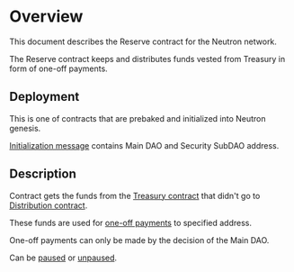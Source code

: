 # Overview

This document describes the Reserve contract for the Neutron network.

The Reserve contract keeps and distributes funds vested from Treasury in form of one-off payments.

## Deployment

This is one of contracts that are prebaked and initialized into Neutron genesis.

[Initialization message](messages#instantiate) contains Main DAO and Security SubDAO address.

## Description

Contract gets the funds from the [Treasury contract](../treasury/overview) that didn't go to
[Distribution contract](../distribution/overview).

These funds are used for [one-off payments](messages#payout) to specified address.

One-off payments can only be made by the decision of the Main DAO.

Can be [paused](messages#pause) or [unpaused](messages#unpause).
